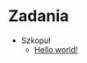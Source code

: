 # Zadania
* Szkopuł
  * [Hello world!](https://szkopul.edu.pl/problemset/problem/hlw/site/?key=statement)
